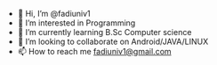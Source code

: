 - 👋 Hi, I’m @fadiuniv1
- 👀 I’m interested in Programming
- 🌱 I’m currently learning B.Sc Computer science
- 💞️ I’m looking to collaborate on Android/JAVA/LINUX
- 📫 How to reach me fadiuniv1@gmail.com

<!---
fadiuniv1/fadiuniv1 is a ✨ special ✨ repository because its `README.md` (this file) appears on your GitHub profile.
You can click the Preview link to take a look at your changes.
--->
